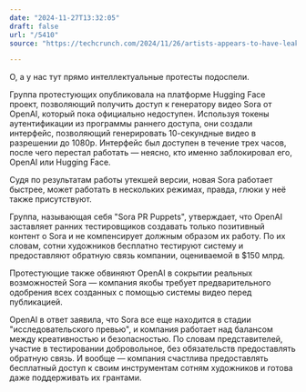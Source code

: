 ```yaml
---
date: "2024-11-27T13:32:05"
draft: false
url: "/5410"
source: "https://techcrunch.com/2024/11/26/artists-appears-to-have-leaked-access-to-openais-sora/?guccounter=1"

---
```


О, а у нас тут прямо интеллектуальные протесты подоспели.

Группа протестующих опубликовала на платформе Hugging Face проект, позволяющий получить доступ к генератору видео Sora от OpenAI, который пока официально недоступен. Используя токены аутентификации из программы раннего доступа, они создали интерфейс, позволяющий генерировать 10-секундные видео в разрешении до 1080p. Интерфейс был доступен в течение трех часов, после чего перестал работать — неясно, кто именно заблокировал его, OpenAI или Hugging Face. 

Судя по результатам работы утекшей версии, новая Sora работает быстрее, может работать в нескольких режимах, правда, глюки у неё также присутствуют.

Группа, называющая себя "Sora PR Puppets", утверждает, что OpenAI заставляет ранних тестировщиков создавать только позитивный контент о Sora и не компенсирует должным образом их работу. По их словам, сотни художников бесплатно тестируют систему и предоставляют обратную связь компании, оцениваемой в $150 млрд.

Протестующие также обвиняют OpenAI в сокрытии реальных возможностей Sora — компания якобы требует предварительного одобрения всех созданных с помощью системы видео перед публикацией.

OpenAI в ответ заявила, что Sora все еще находится в стадии "исследовательского превью", и компания работает над балансом между креативностью и безопасностью. По словам представителей, участие в тестировании добровольное, без обязательств предоставлять обратную связь. И вообще — компания счастлива предоставлять бесплатный доступ к своим инструментам сотням художников и готова даже поддерживать их грантами.
